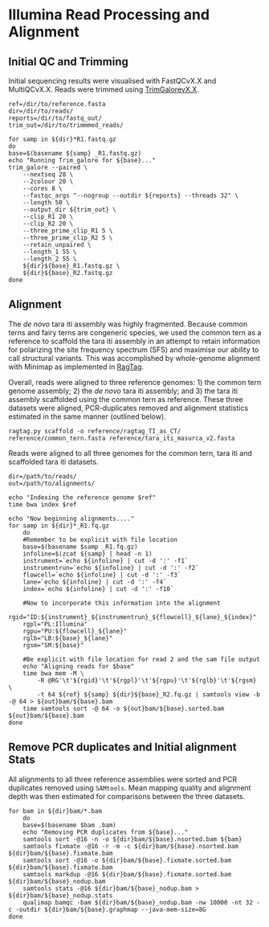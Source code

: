 # Illumina Read Processing and Alignment
## Initial QC and Trimming
Initial sequencing results were visualised with FastQCvX.X and MultiQCvX.X. Reads were trimmed using [TrimGalorevX.X]().  

```
ref=/dir/to/reference.fasta
dir=/dir/to/reads/
reports=/dir/to/fastq_out/
trim_out=/dir/to/trimmmed_reads/

for samp in ${dir}*R1.fastq.gz
do
base=$(basename ${samp} _R1.fastq.gz)
echo "Running Trim_galore for ${base}..."
trim_galore --paired \
    --nextseq 28 \
    --2colour 20 \
    --cores 8 \
    --fastqc_args "--nogroup --outdir ${reports} --threads 32" \
    --length 50 \
    --output_dir ${trim_out} \
    --clip_R1 20 \
    --clip_R2 20 \
    --three_prime_clip_R1 5 \
    --three_prime_clip_R2 5 \
    --retain_unpaired \
    --length_1 55 \
    --length_2 55 \
    ${dir}${base}_R1.fastq.gz \
    ${dir}${base}_R2.fastq.gz
done
```
## Alignment
The *de novo* tara iti assembly was highly fragmented. Because common terns and fairy terns are congeneric species, we used the common tern as a reference to scaffold the tara iti assembly in an attempt to retain information for polarizing the site frequency spectrum (SFS) and maximise our ability to call structural variants. This was accomplished by whole-genome alignment with Minimap as implemented in [RagTag](https://github.com/malonge/RagTag).

Overall, reads were aligned to three reference genomes: 1) the common tern genome assembly; 2) the *de novo* tara iti assembly; and 3) the tara iti assembly scaffolded using the common tern as reference. These three datasets were aligned, PCR-duplicates removed and alignment statistics estimated in the same manner (outlined below).  
```
ragtag.py scaffold -o reference/ragtag_TI_as_CT/ reference/common_tern.fasta reference/tara_iti_masurca_v2.fasta
```
Reads were aligned to all three genomes for the common tern, tara iti and scaffolded tara iti datasets.  
```
dir=/path/to/reads/
out=/path/to/alignments/

echo "Indexing the reference genome $ref"
time bwa index $ref

echo "Now beginning alignments...."
for samp in ${dir}*_R1.fq.gz 
    do
    #Remember to be explicit with file location
    base=$(basename $samp _R1.fq.gz)
    infoline=$(zcat ${samp} | head -n 1)
    instrument=`echo ${infoline} | cut -d ':' -f1`
    instrumentrun=`echo ${infoline} | cut -d ':' -f2`
    flowcell=`echo ${infoline} | cut -d ':' -f3`
    lane=`echo ${infoline} | cut -d ':' -f4`
    index=`echo ${infoline} | cut -d ':' -f10`
    
    #Now to incorporate this information into the alignment
    rgid="ID:${instrument}_${instrumentrun}_${flowcell}_${lane}_${index}"
    rgpl="PL:Illumina"
    rgpu="PU:${flowcell}_${lane}"
    rglb="LB:${base}_${lane}"
    rgsm="SM:${base}"

    #Be explicit with file location for read 2 and the sam file output
    echo "Aligning reads for $base" 
    time bwa mem -M \
        -R @RG'\t'${rgid}'\t'${rgpl}'\t'${rgpu}'\t'${rglb}'\t'${rgsm} \
        -t 64 ${ref} ${samp} ${dir}${base}_R2.fq.gz | samtools view -b -@ 64 > ${out}bam/${base}.bam
    time samtools sort -@ 64 -o ${out}bam/${base}.sorted.bam ${out}bam/${base}.bam
done
```
## Remove PCR duplicates and Initial alignment Stats
All alignments to all three reference assemblies were sorted and PCR duplicates removed using `SAMtools`. Mean mapping quality and alignment depth was then estimated for comparisons between the three datasets.  
```
for bam in ${dir}bam/*.bam
    do
    base=$(basename $bam .bam)
    echo "Removing PCR duplicates from ${base}..."
    samtools sort -@16 -n -o ${dir}bam/${base}.nsorted.bam ${bam}
    samtools fixmate -@16 -r -m -c ${dir}bam/${base}.nsorted.bam ${dir}bam/${base}.fixmate.bam
    samtools sort -@16 -o ${dir}bam/${base}.fixmate.sorted.bam ${dir}bam/${base}.fixmate.bam
    samtools markdup -@16 ${dir}bam/${base}.fixmate.sorted.bam ${dir}bam/${base}_nodup.bam
    samtools stats -@16 ${dir}bam/${base}_nodup.bam > ${dir}bam/${base}_nodup.stats
    qualimap bamqc -bam ${dir}bam/${base}_nodup.bam -nw 10000 -nt 32 -c -outdir ${dir}bam/${base}.graphmap --java-mem-size=8G
done
```